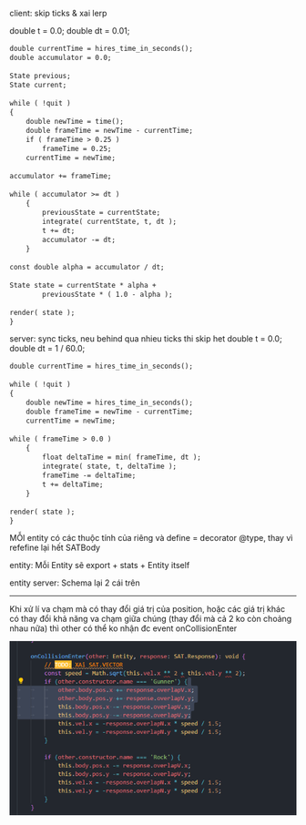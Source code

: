 client: skip ticks & xai lerp

double t = 0.0;
double dt = 0.01;

    double currentTime = hires_time_in_seconds();
    double accumulator = 0.0;

    State previous;
    State current;

    while ( !quit )
    {
        double newTime = time();
        double frameTime = newTime - currentTime;
        if ( frameTime > 0.25 )
            frameTime = 0.25;
        currentTime = newTime;

    accumulator += frameTime;

    while ( accumulator >= dt )
        {
            previousState = currentState;
            integrate( currentState, t, dt );
            t += dt;
            accumulator -= dt;
        }

    const double alpha = accumulator / dt;

    State state = currentState * alpha +
            previousState * ( 1.0 - alpha );

    render( state );
    }

server: sync ticks, neu behind qua nhieu ticks thi skip het
double t = 0.0;
double dt = 1 / 60.0;

    double currentTime = hires_time_in_seconds();

    while ( !quit )
    {
        double newTime = hires_time_in_seconds();
        double frameTime = newTime - currentTime;
        currentTime = newTime;

    while ( frameTime > 0.0 )
        {
            float deltaTime = min( frameTime, dt );
            integrate( state, t, deltaTime );
            frameTime -= deltaTime;
            t += deltaTime;
        }

    render( state );
    }

MỖI entity có các thuộc tính của riêng và define = decorator @type, thay vì refefine lại hết SATBody

entity: Mỗi Entity sẽ export + stats + Entity itself

entity server: Schema lại 2 cái trên

---

Khi xử lí va chạm mà có thay đổi giá trị của position, hoặc các giá trị khác có thay đổi khả năng va chạm giữa chúng (thay đổi mà cả 2 ko còn choảng nhau nữa) thì other có thể ko nhận đc event onCollisionEnter

![1678893351577](image/note/1678893351577.png)
